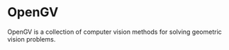OpenGV
======

OpenGV is a collection of computer vision methods for solving geometric vision problems.

